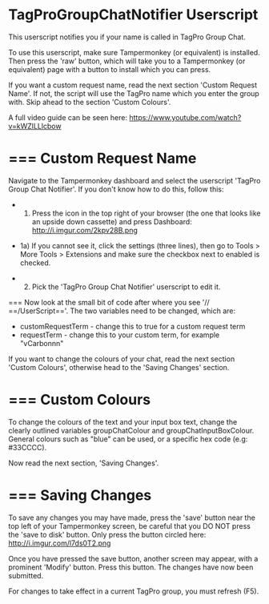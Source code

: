 TagProGroupChatNotifier Userscript
=======================

This userscript notifies you if your name is called in TagPro Group Chat.

To use this userscript, make sure Tampermonkey (or equivalent) is installed.
Then press the 'raw' button, which will take you to a Tampermonkey (or equivalent) page with a button to install which you can press.

If you want a custom request name, read the next section 'Custom Request Name'. If not, the script will use the TagPro name which you enter the group with. Skip ahead to the section 'Custom Colours'.

A full video guide can be seen here: https://www.youtube.com/watch?v=kWZlLLlcbow


===
Custom Request Name
===
Navigate to the Tampermonkey dashboard and select the userscript 'TagPro Group Chat Notifier'.
If you don't know how to do this, follow this:

* 1) Press the icon in the top right of your browser (the one that looks like an upside down cassette) and press Dashboard: http://i.imgur.com/2kpv28B.png

* 1a) If you cannot see it, click the settings (three lines), then go to Tools > More Tools > Extensions and make sure the checkbox next to enabled is checked.

* 2) Pick the 'TagPro Group Chat Notifier' userscript to edit it.

===
Now look at the small bit of code after where you see '// ==/UserScript=='.
The two variables need to be changed, which are:
* customRequestTerm - change this to true for a custom request term
* requestTerm - change this to your custom term, for example "vCarbonnn"

If you want to change the colours of your chat, read the next section 'Custom Colours', otherwise head to the 'Saving Changes' section.

===
Custom Colours
===
To change the colours of the text and your input box text, change the clearly outlined variables groupChatColour and groupChatInputBoxColour. General colours such as "blue" can be used, or a specific hex code (e.g: #33CCCC).

Now read the next section, 'Saving Changes'.

===
Saving Changes
===
To save any changes you may have made, press the 'save' button near the top left of your Tampermonkey screen, be careful that you DO NOT press the 'save to disk' button. Only press the button circled here: http://i.imgur.com/l7ds0T2.png

Once you have pressed the save button, another screen may appear, with a prominent 'Modify' button. Press this button. The changes have now been submitted.

For changes to take effect in a current TagPro group, you must refresh (F5).
